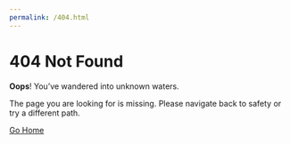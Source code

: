 ```yaml
---
permalink: /404.html
---
```

# 404 Not Found


**Oops**! You’ve wandered into unknown waters.

The page you are looking for is missing.
Please navigate back to safety or try a different path.

[Go Home](/index)
